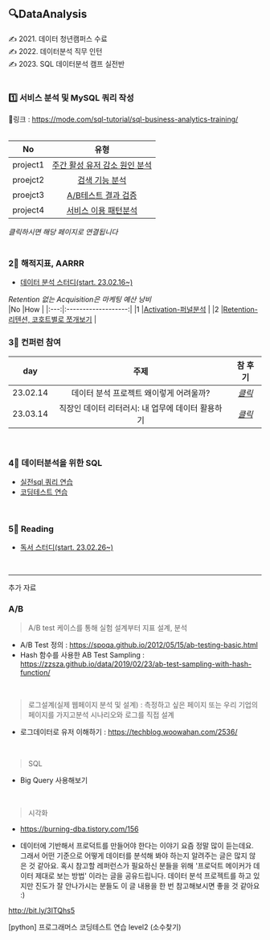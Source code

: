 ## 🔍DataAnalysis    
   
✍ 2021. 데이터 청년캠퍼스 수료  
✍ 2022. 데이터분석 직무 인턴  
✍ 2023. SQL 데이터분석 캠프 실전반  
<br>

### 1️⃣ 서비스 분석 및 MySQL 쿼리 작성
🔗링크 : https://mode.com/sql-tutorial/sql-business-analytics-training/
<br>
<br>

|No |유형 |
|:---:|:-------------------:|
|project1 |[주간 활성 유저 감소 원인 분석](https://github.com/teng-ny/DataAnalysis/tree/main/%EC%8B%A4%EC%A0%84SQL/project1) |
|proejct2 |[검색 기능 분석](https://github.com/teng-ny/DataAnalysis/tree/main/%EC%8B%A4%EC%A0%84SQL/project2) |
|proejct3 |[A/B테스트 결과 검증](https://github.com/teng-ny/DataAnalysis/tree/main/%EC%8B%A4%EC%A0%84SQL/project3) |
|project4 |[서비스 이용 패턴분석](https://github.com/teng-ny/DataAnalysis/tree/main/%EC%8B%A4%EC%A0%84SQL/project4) |  

*클릭하시면 해당 페이지로 연결됩니다*  
<br>

### 2⃣ 해적지표, AARRR  
- [데이터 분석 스터디(start. 23.02.16~)]()  

*Retention 없는 Acquisition은 마케팅 예산 낭비*   
|No |How |
|:---:|:-------------------:|
|1 |[Activation-퍼널분석](https://github.com/teng-ny/DataAnalysis/tree/main/Funnel) |
|2 |[Retention-리텐션, 코호트별로 쪼개보기](https://github.com/teng-ny/DataAnalysis/tree/main/Retention) |
<br>

### 3⃣ 컨퍼런 참여
|day |주제 |참 후기 |
|:---:|:-------------------:|:-------------------:|
|23.02.14 |데이터 분석 프로젝트 왜이렇게 어려울까? |[*클릭*](https://xod22.tistory.com/171) |
|23.03.14 |직장인 데이터 리터러시: 내 업무에 데이터 활용하기 |[*클릭*]() |
<br>

### 4⃣ 데이터분석을 위한 SQL
- [실전sql 쿼리 연습](https://github.com/teng-ny/DataAnalysis/tree/main/%EC%BF%BC%EB%A6%AC%EC%97%B0%EC%8A%B5)
- [코딩테스트 연습](https://github.com/teng-ny/CodingTest)
<br>

###  5⃣ Reading
- [독서 스터디(start. 23.02.26~)](https://github.com/teng-ny/Reading)
<br>

------------------------------------  
추가 자료    
### A/B 
> A/B test 케이스를 통해 실험 설계부터 지표 설계, 분석
- A/B Test 정의 : https://spoqa.github.io/2012/05/15/ab-testing-basic.html
- Hash 함수를 사용한 AB Test Sampling : https://zzsza.github.io/data/2019/02/23/ab-test-sampling-with-hash-function/
<br>

> 로그설계(실제 웹페이지 분석 및 설계)
: 측정하고 싶은 페이지 또는 우리 기업의 페이지를 가지고분석 시나리오와 로그를 직접 설계
- 로그데이터로 유저 이해하기 : https://techblog.woowahan.com/2536/
<br>
 
> SQL
- Big Query 사용해보기
<br>

> 시각화
- https://burning-dba.tistory.com/156


- 데이터에 기반해서 프로덕트를 만들어야 한다는 이야기 요즘 정말 많이 듣는데요. 그래서 어떤 기준으로 어떻게 데이터를 분석해 봐야 하는지 알려주는 글은 많지 않은 것 같아요.
혹시 참고할 레퍼런스가 필요하신 분들을 위해 '프로덕트 메이커가 데이터 제대로 보는 방법' 이라는 글을 공유드립니다. 데이터 분석 프로젝트를 하고 있지만 진도가 잘 안나가시는 분들도 이 글 내용을 한 번 참고해보시면 좋을 것 같아요 :)

http://bit.ly/3ITQhs5

[python] 프로그래머스 코딩테스트 연습 level2 (소수찾기)
